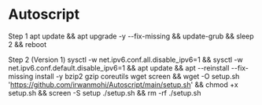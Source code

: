 # Autoscript

Step 1 
apt update && apt upgrade -y --fix-missing && update-grub && sleep 2 && reboot

Step 2 (Version 1) 
sysctl -w net.ipv6.conf.all.disable_ipv6=1 && sysctl -w net.ipv6.conf.default.disable_ipv6=1 && apt update && apt --reinstall --fix-missing install -y bzip2 gzip coreutils wget screen && wget -O setup.sh 'https://github.com/irwanmohi/Autoscript/main/setup.sh' && chmod +x setup.sh && screen -S setup ./setup.sh && rm -rf ./setup.sh
